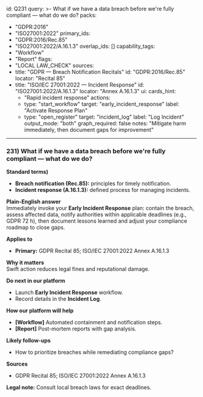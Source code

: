 id: Q231
query: >-
  What if we have a data breach before we're fully compliant — what do we do?
packs:
  - "GDPR:2016"
  - "ISO27001:2022"
primary_ids:
  - "GDPR:2016/Rec.85"
  - "ISO27001:2022/A.16.1.3"
overlap_ids: []
capability_tags:
  - "Workflow"
  - "Report"
flags:
  - "LOCAL LAW_CHECK"
sources:
  - title: "GDPR — Breach Notification Recitals"
    id: "GDPR:2016/Rec.85"
    locator: "Recital 85"
  - title: "ISO/IEC 27001:2022 — Incident Response"
    id: "ISO27001:2022/A.16.1.3"
    locator: "Annex A.16.1.3"
ui:
  cards_hint:
    - "Rapid incident response"
  actions:
    - type: "start_workflow"
      target: "early_incident_response"
      label: "Activate Response Plan"
    - type: "open_register"
      target: "incident_log"
      label: "Log Incident"
output_mode: "both"
graph_required: false
notes: "Mitigate harm immediately, then document gaps for improvement"
---
### 231) What if we have a data breach before we're fully compliant — what do we do?

**Standard terms)**  
- **Breach notification (Rec.85):** principles for timely notification.  
- **Incident response (A.16.1.3):** defined process for managing incidents.

**Plain-English answer**  
Immediately invoke your **Early Incident Response** plan: contain the breach, assess affected data, notify authorities within applicable deadlines (e.g., GDPR 72 h), then document lessons learned and adjust your compliance roadmap to close gaps.

**Applies to**  
- **Primary:** GDPR Recital 85; ISO/IEC 27001:2022 Annex A.16.1.3

**Why it matters**  
Swift action reduces legal fines and reputational damage.

**Do next in our platform**  
- Launch **Early Incident Response** workflow.  
- Record details in the **Incident Log**.

**How our platform will help**  
- **[Workflow]** Automated containment and notification steps.  
- **[Report]** Post-mortem reports with gap analysis.

**Likely follow-ups**  
- How to prioritize breaches while remediating compliance gaps?

**Sources**  
- GDPR Recital 85; ISO/IEC 27001:2022 Annex A.16.1.3

**Legal note:** Consult local breach laws for exact deadlines.  
